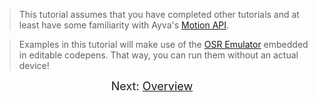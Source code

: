 > This tutorial assumes that you have completed other tutorials and at least have some familiarity with Ayva's  <a href="./tutorial-motion-api.html" target="_blank">Motion API</a>.

> Examples in this tutorial will make use of the <a href="https://github.com/ayvajs/osr-emu" target="_blank">OSR Emulator</a> embedded in editable codepens. That way, you can run them without an actual device!

<div style="text-align: center; font-size: 18px">Next: <a href="./tutorial-behavior-api-overview.html">Overview</a></div>

